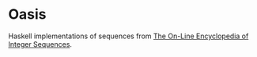 # Oasis
Haskell implementations of sequences from [The On-Line Encyclopedia of Integer Sequences](https://oeis.org/).
